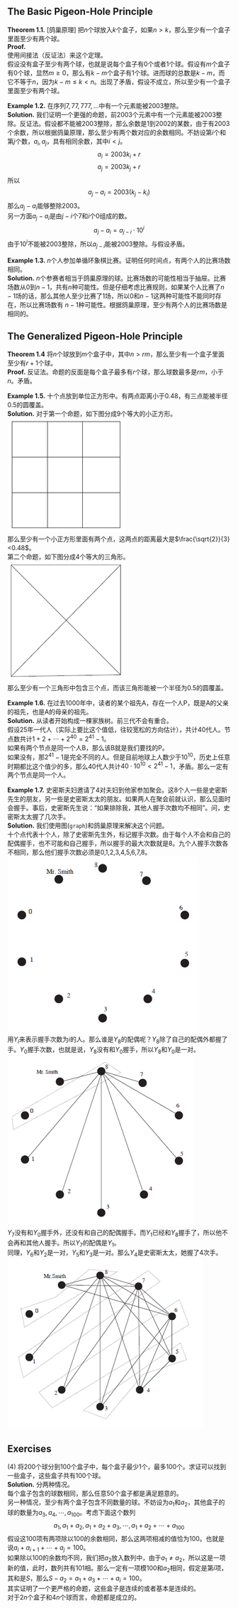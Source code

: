 ## The Basic Pigeon-Hole Principle
**Theorem 1.1.** [鸽巢原理] 把$n$个球放入$k$个盒子，如果$n>k$，那么至少有一个盒子里面至少有两个球。  
**Proof.**  
使用间接法（反证法）来这个定理。  
假设没有盒子至少有两个球，也就是说每个盒子有0个或者1个球。假设有$m$个盒子有0个球，显然$m\geq 0$，那么有$k-m$个盒子有1个球。进而球的总数是$k-m$，而它不等于$n$，因为$k-m\leq k<n$。出现了矛盾，假设不成立，所以至少有一个盒子里面至少有两个球。

**Example 1.2.** 在序列$7,77,777,\ldots$中有一个元素能被2003整除。  
**Solution.** 我们证明一个更强的命题，前2003个元素中有一个元素能被2003整除。反证法。假设都不能被2003整除，那么余数是1到2002的某数，由于有2003个余数，所以根据鸽巢原理，那么至少有两个数对应的余数相同。不妨设第$i$个和第$j$个数，$a_i,a_j$，具有相同余数，其中$i<j$。  
$$a_i=2003k_i+r$$
$$a_j=2003k_j+r$$
所以
$$a_j-a_i=2003(k_j-k_i)$$
那么$a_j-a_i$能够整除2003。  
另一方面$a_j-a_i$是由$j-i$个7和$i$个0组成的数。
$$a_j-a_i=a_{j-i}\cdot 10^i$$
由于$10^i$不能被2003整除，所以$a_{j-i}$能被2003整除。与假设矛盾。

**Example 1.3.** $n$个人参加单循环象棋比赛。证明任何时间点，有两个人的比赛场数相同。  
**Solution.** $n$个参赛者相当于鸽巢原理的球。比赛场数的可能性相当于抽屉。比赛场数从$0$到$n-1$，共有$n$种可能性。但是仔细考虑比赛规则，如果某个人比赛了$n-1$场的话，那么其他人至少比赛了1场，所以$0$和$n-1$这两种可能性不能同时存在，所以比赛场数有
$n-1$种可能性。根据鸽巢原理，至少有两个人的比赛场数是相同的。

## The Generalized Pigeon-Hole Principle
**Theorem 1.4** 将$n$个球放到$m$个盒子中，其中$n>rm$，那么至少有一个盒子里面至少有$r+1$个球。  
**Proof.** 反证法。命题的反面是每个盒子最多有$r$个球，那么球数最多是$rm$，小于$n$。矛盾。

**Example 1.5.** 十个点放到单位正方形中。有两点距离小于0.48，有三点能被半径0.5的圆覆盖。  
**Solution.** 对于第一个命题，如下图分成9个等大的小正方形。  
![](0101.png)  
那么至少有一个小正方形里面有两个点，这两点的距离最大是$\frac{\sqrt{2}}{3}<0.48$。  
第二个命题，如下图分成4个等大的三角形。  
![](0102.png)  
那么至少有一个三角形中包含三个点，而该三角形能被一个半径为0.5的圆覆盖。

**Example 1.6.** 在过去1000年中，读者的某个祖先A，存在一个人P，既是A的父亲的祖先，也是A的母亲的祖先。  
**Solution.** 从读者开始构成一棵家族树。前三代不会有重合。  
假设25年一代人（实际上要比这个值低，往较宽松的方向估计），共计40代人。节点数共计$1+2+\cdots+2^{40}=2^{41}-1$。  
如果有两个节点是同一个人B，那么该B就是我们要找的P。  
如果没有，那$2^{41}-1$是完全不同的人。但是目前地球上人数少于$10^{10}$，历史上任意时期都比这个值少的多，那么40代人共计$40\cdot10^{10}<2^{41}-1$，矛盾。那么一定有两个节点是同一个人。

**Example 1.7.** 史密斯夫妇邀请了4对夫妇到他家参加聚会。这8个人一些是史密斯先生的朋友，另一些是史密斯太太的朋友。如果两人在聚会前就认识，那么见面时会握手。事后，史密斯先生说：“如果排除我，其他人握手次数均不相同”。问，史密斯太太握了几次手。  
**Solution.** 我们使用图(`graph`)和鸽巢原理来解决这个问题。  
十个点代表十个人，除了史密斯先生外，标记握手次数。由于每个人不会和自己的配偶握手，也不可能和自己握手，所以握手的最大次数就是8。九个人握手次数各不相同，那么他们握手次数必须是0,1,2,3,4,5,6,7,8。  
![](0103.png)  
用$Y_i$来表示握手次数为$i$的人。那么谁是$Y_8$的配偶呢？$Y_8$除了自己的配偶外都握了手。$Y_0$握手次数，也就是说，$Y_8$没有和$Y_0$握手，所以$Y_8$和$Y_0$是一对。  
![](0104.png)  
$Y_7$没有和$Y_0$握手外，还没有和自己的配偶握手。而$Y_1$已经和$Y_8$握手了，所以他不会再和其他人握手。所以$Y_7$的配偶是$Y_1$。  
同理，$Y_6$和$Y_2$是一对，$Y_5$和$Y_3$是一对。那么$Y_4$是史密斯太太，她握了4次手。  
![](0105.png)

## Exercises
(4) 将200个球分到100个盒子中，每个盒子最少1个，最多100个。求证可以找到一些盒子，这些盒子共有100个球。  
**Solution.** 分两种情况。  
每个盒子包含的球数相同，那么任意50个盒子都是满足题意的。  
另一种情况，至少有两个盒子包含不同数量的球。不妨设为$a_1$和$a_2$，其他盒子的球的数量为$a_3,a_4,\cdots,a_{100}$。考虑下面这个数列
$$a_1,a_1+a_2,a_1+a_2+a_3,\cdots,a_1+a_2+\cdots+a_{100}$$
假设这100项有两项除以100的余数相同，那么这两项相减的值恰为100。也就是说$a_i + a_{i+1} + \cdots + a_j = 100$。  
如果除以100的余数均不同，我们把$a_2$放入数列中，由于$a_1\neq a_2$，所以这是一项新的值，此时，数列共有101相。那么一定有一项模100和$a_2$相同，假定是第$i$项，其和是$S$，那么$S-a_2=a_1+a_3+\cdots+a_i=100$。  
其实证明了一个更严格的命题，这些盒子是连续的或者基本是连续的。  
对于$2n$个盒子和$4n$个球而言，命题都是成立的。

